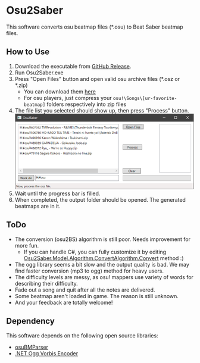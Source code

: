 # Osu2Saber
This software converts osu beatmap files (*.osu) to Beat Saber beatmap files.

## How to Use
1. Download the executable from [GitHub Release](https://github.com/tmokmss/Osu2Saber/releases).
2. Run Osu2Saber.exe
3. Press "Open Files" button and open valid osu archive files (*.osz or *.zip)
    * You can download them [here](https://osu.ppy.sh/beatmapsets)
    * For osu players, just compress your `osu!\Songs\[ur-favorite-beatmap]` folders respectively into zip files
4. The file list you selected should show up, then press "Process" button.
![list](img/List.png)
5. Wait until the progress bar is filled.
6. When completed, the output folder should be opened. The generated beatmaps are in it.

## ToDo
* The conversion (osu2BS) algorithm is still poor. Needs improvement for more fun.
    * If you can handle C#, you can fully customize it by editing [Osu2Saber.Model.Algorithm.ConvertAlgorithm.Convert](https://github.com/tmokmss/Osu2Saber/blob/master/Osu2Saber/Model/Algorithm/ConvertAlgorithm.cs) method :)
* The ogg library seems a bit slow and the output quality is bad. We may find faster conversion (mp3 to ogg) method for heavy users.
* The difficulty levels are messy, as osu! mappers use variety of words for describing their difficulty.
* Fade out a song and quit after all the notes are delivered.
* Some beatmap aren't loaded in game. The reason is still unknown.
* And your feedback are totally welcome!

## Dependency
This software depends on the following open source libraries:
* [osuBMParser](https://github.com/Razacx/osuBMParser)
* [.NET Ogg Vorbis Encoder](https://github.com/SteveLillis/.NET-Ogg-Vorbis-Encoder)